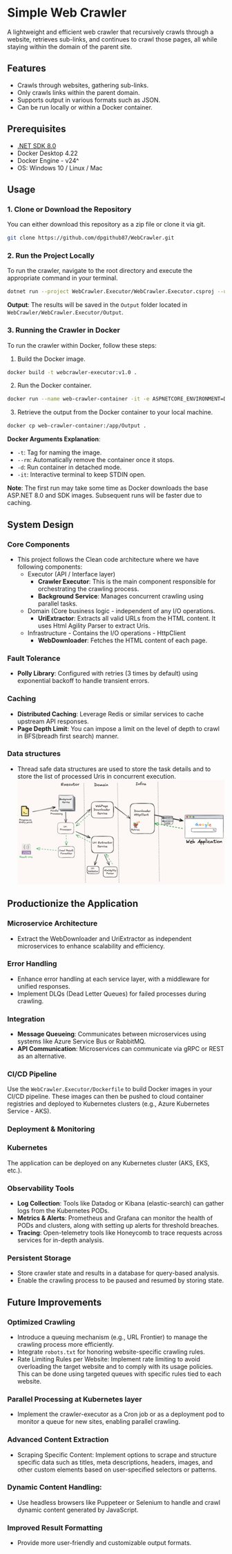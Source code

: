 # Simple Web Crawler

A lightweight and efficient web crawler that recursively crawls through a website, retrieves sub-links, and continues to crawl those pages, all while staying within the domain of the parent site.

## Features

- Crawls through websites, gathering sub-links.
- Only crawls links within the parent domain.
- Supports output in various formats such as JSON.
- Can be run locally or within a Docker container.

## Prerequisites

- [.NET SDK 8.0](https://dotnet.microsoft.com/en-us/download/dotnet/8.0)
- Docker Desktop 4.22
- Docker Engine - v24^
- OS: Windows 10 / Linux / Mac

## Usage

### 1. Clone or Download the Repository

You can either download this repository as a zip file or clone it via git.
```bash
git clone https://github.com/dpgithub87/WebCrawler.git
```
### 2. Run the Project Locally

To run the crawler, navigate to the root directory and execute the appropriate command in your terminal.
```bash
dotnet run --project WebCrawler.Executor/WebCrawler.Executor.csproj --url "https://bing.com" --maxdepth 1 --format "json"
```
**Output**: The results will be saved in the `Output` folder located in `WebCrawler/WebCrawler.Executor/Output`.

### 3. Running the Crawler in Docker

To run the crawler within Docker, follow these steps:

1. Build the Docker image.
```bash
docker build -t webcrawler-executor:v1.0 .
```
2. Run the Docker container.
```bash
docker run --name web-crawler-container -it -e ASPNETCORE_ENVIRONMENT=Development webcrawler-executor:v1.0 --url "https://bing.com" --maxdepth 1 --format "json"
```
3. Retrieve the output from the Docker container to your local machine.
```bash
docker cp web-crawler-container:/app/Output .
```
**Docker Arguments Explanation**:

- `-t`: Tag for naming the image.
- `--rm`: Automatically remove the container once it stops.
- `-d`: Run container in detached mode.
- `-it`: Interactive terminal to keep STDIN open.

**Note**: The first run may take some time as Docker downloads the base ASP.NET 8.0 and SDK images. Subsequent runs will be faster due to caching.

## System Design

### Core Components

- This project follows the Clean code architecture where we have following components:
  - Executor (API / Interface layer)
    - **Crawler Executor**: This is the main component responsible for orchestrating the crawling process.
    - **Background Service**: Manages concurrent crawling using parallel tasks.
  - Domain (Core business logic - independent of any I/O operations.
    - **UriExtractor**: Extracts all valid URLs from the HTML content. It uses Html Agility Parser to extract Uris.
  - Infrastructure - Contains the I/O operations - HttpClient
    - **WebDownloader**: Fetches the HTML content of each page.

### Fault Tolerance

- **Polly Library**: Configured with retries (3 times by default) using exponential backoff to handle transient errors.

### Caching

- **Distributed Caching**: Leverage Redis or similar services to cache upstream API responses.
- **Page Depth Limit**: You can impose a limit on the level of depth to crawl in BFS(breadh first search) manner.

### Data structures
- Thread safe data structures are used to store the task details and to store the list of processed Uris in concurrent execution.
![crawler_system_architecture](crawler_system_architecture.png)

## Productionize the Application
### Microservice Architecture

- Extract the WebDownloader and UriExtractor as independent microservices to enhance scalability and efficiency.

### Error Handling

- Enhance error handling at each service layer, with a middleware for unified responses.
- Implement DLQs (Dead Letter Queues) for failed processes during crawling.
  
### Integration

- **Message Queueing**: Communicates between microservices using systems like Azure Service Bus or RabbitMQ.
- **API Communication**: Microservices can communicate via gRPC or REST as an alternative.

### CI/CD Pipeline

Use the `WebCrawler.Executor/Dockerfile` to build Docker images in your CI/CD pipeline. These images can then be pushed to cloud container registries and deployed to Kubernetes clusters (e.g., Azure Kubernetes Service - AKS).

### Deployment & Monitoring

### Kubernetes

The application can be deployed on any Kubernetes cluster (AKS, EKS, etc.).

### Observability Tools

- **Log Collection**: Tools like Datadog or Kibana (elastic-search) can gather logs from the Kubernetes PODs.
- **Metrics & Alerts**: Prometheus and Grafana can monitor the health of PODs and clusters, along with setting up alerts for threshold breaches.
- **Tracing**: Open-telemetry tools like Honeycomb to trace requests across services for in-depth analysis.

### Persistent Storage

- Store crawler state and results in a database for query-based analysis.
- Enable the crawling process to be paused and resumed by storing state.

## Future Improvements

### Optimized Crawling

- Introduce a queuing mechanism (e.g., URL Frontier) to manage the crawling process more efficiently.
- Integrate `robots.txt` for honoring website-specific crawling rules.
- Rate Limiting Rules per Website: Implement rate limiting to avoid overloading the target website and to comply with its usage policies. This can be done using targeted queues with specific rules tied to each website.

### Parallel Processing at Kubernetes layer

- Implement the crawler-executor as a Cron job or as a deployment pod to monitor a queue for new sites, enabling parallel crawling.


### Advanced Content Extraction
- Scraping Specific Content: Implement options to scrape and structure specific data such as titles, meta descriptions, headers, images, and other custom elements based on user-specified selectors or patterns.

### Dynamic Content Handling:
- Use headless browsers like Puppeteer or Selenium to handle and crawl dynamic content generated by JavaScript.

### Improved Result Formatting

- Provide more user-friendly and customizable output formats.
